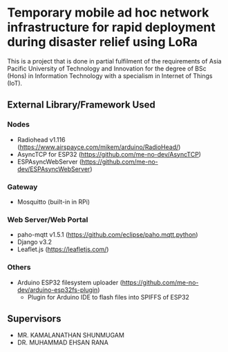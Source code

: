 # Temporary mobile ad hoc network infrastructure for rapid deployment during disaster relief using LoRa
This is a project that is done in partial fulfilment of the requirements of Asia Pacific University of Technology and Innovation for the degree of
BSc (Hons) in Information Technology with a specialism in Internet of Things (IoT).




## External Library/Framework Used
### Nodes
- Radiohead v1.116 (https://www.airspayce.com/mikem/arduino/RadioHead/)
- AsyncTCP for ESP32 (https://github.com/me-no-dev/AsyncTCP)
- ESPAsyncWebServer (https://github.com/me-no-dev/ESPAsyncWebServer)
### Gateway
- Mosquitto (built-in in RPi)

### Web Server/Web Portal
- paho-mqtt v1.5.1 (https://github.com/eclipse/paho.mqtt.python)
- Django v3.2
- Leaflet.js (https://leafletjs.com/)
### Others
- Arduino ESP32 filesystem uploader (https://github.com/me-no-dev/arduino-esp32fs-plugin)
    - Plugin for Arduino IDE to flash files into SPIFFS of ESP32
## Supervisors
- MR. KAMALANATHAN SHUNMUGAM
- DR. MUHAMMAD EHSAN RANA